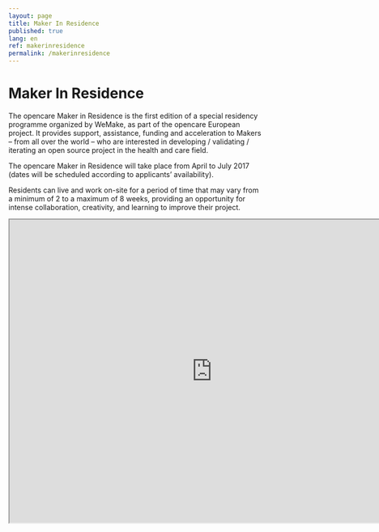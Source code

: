 ```yaml
---
layout: page
title: Maker In Residence
published: true
lang: en
ref: makerinresidence
permalink: /makerinresidence
---
```

# Maker In Residence

The opencare Maker in Residence is the first edition of a special residency programme organized by WeMake, as part of the opencare European project. It provides support, assistance, funding and acceleration to Makers – from all over the world – who are interested in developing / validating / iterating an open source project in the health and care field.

The opencare Maker in Residence will take place from April to July 2017 (dates will be scheduled according to applicants’ availability).

Residents can live and work on-site for a period of time that may vary from a minimum of 2 to a maximum of 8 weeks, providing an opportunity for intense collaboration, creativity, and learning to improve their project.

<iframe src="https://drive.google.com/file/d/1iHaQjCRfXx7LuG0e8sFHZ1_txlc9ZsCH/preview" width="800px" height="600px"></iframe>
